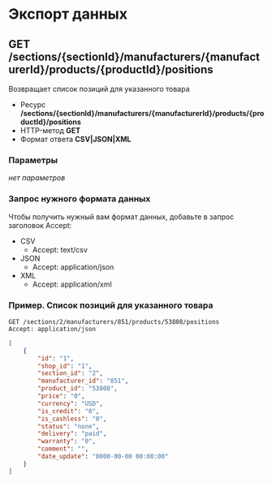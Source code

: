 # Экспорт данных

## GET /sections/{sectionId}/manufacturers/{manufacturerId}/products/{productId}/positions

Возвращает список позиций для указанного товара

- Ресурс **/sections/{sectionId}/manufacturers/{manufacturerId}/products/{productId}/positions**
- HTTP-метод **GET**
- Формат ответа **CSV|JSON|XML**

### Параметры

*нет параметров*

### Запрос нужного формата данных

Чтобы получить нужный вам формат данных, добавьте в запрос заголовок Accept:

- CSV
    - Accept: text/csv
- JSON
    - Accept: application/json
- XML
    - Accept: application/xml

### Пример. Список позиций для указанного товара

```
GET /sections/2/manufacturers/851/products/53808/positions
Accept: application/json
```

```json
[
    {
        "id": "1",
        "shop_id": "1",
        "section_id": "2",
        "manufacturer_id": "851",
        "product_id": "53808",
        "price": "0",
        "currency": "USD",
        "is_credit": "0",
        "is_cashless": "0",
        "status": "none",
        "delivery": "paid",
        "warranty": "0",
        "comment": "",
        "date_update": "0000-00-00 00:00:00"
    }
]
```
